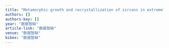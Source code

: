 ```yaml
---
title: "Metamorphic growth and recrystallization of zircons in extremely 18O-depleted rocks during eclogite-facies metamorphism: evidence from U–Pb ages, trace elements, and O–Hf isotopes"
authors: []
authors-key: []
year: "数据暂缺"
article-link: "数据暂缺"
venue: "数据暂缺"
bibex: "数据暂缺"
---
```


